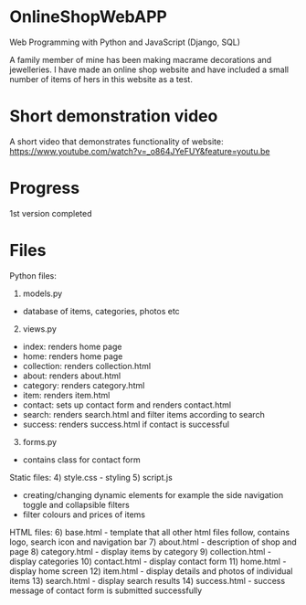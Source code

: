 # OnlineShopWebAPP

Web Programming with Python and JavaScript (Django, SQL)

A family member of mine has been making macrame decorations and jewelleries. I have made an online shop website and have included a small number of items of hers in this website as a test.

# Short demonstration video
A short video that demonstrates functionality of website: https://www.youtube.com/watch?v=_o864JYeFUY&feature=youtu.be

# Progress
1st version completed

# Files
Python files:
1) models.py
- database of items, categories, photos etc
2) views.py
- index: renders home page
- home: renders home page
- collection: renders collection.html
- about: renders about.html
- category: renders category.html
- item: renders item.html
- contact: sets up contact form and renders contact.html
- search: renders search.html and filter items according to search
- success: renders success.html if contact is successful
3) forms.py
- contains class for contact form


Static files:
4) style.css - styling
5) script.js
- creating/changing dynamic elements for example the side navigation toggle and collapsible filters
- filter colours and prices of items


HTML files:
6) base.html - template that all other html files follow, contains logo, search icon and navigation bar
7) about.html - description of shop and page
8) category.html - display items by category
9) collection.html - display categories
10) contact.html - display contact form
11) home.html - display home screen
12) item.html - display details and photos of individual items
13) search.html - display search results
14) success.html - success message of contact form is submitted successfully


